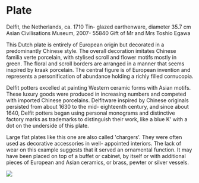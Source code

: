 # Plate  

Delfit, the Netherlands, ca. 1710 Tin- glazed earthenware, diameter 35.7 cm Asian Civilisations Museum, 2007- 55840 Gift of Mr and Mrs Toshio Egawa  

This Dutch plate is entirely of European origin but decorated in a predominantly Chinese style. The overall decoration imitates Chinese familia verte porcelain, with stylised scroll and flower motifs mostly in green. The floral and scroll borders are arranged in a manner that seems inspired by kraak porcelain. The central figure is of European invention and represents a personification of abundance holding a richly filled cornucopia.  

Delfit potters excelled at painting Western ceramic forms with Asian motifs. These luxury goods were produced in increasing numbers and competed with imported Chinese porcelains. Delfitware inspired by Chinese originals persisted from about 1630 to the mid- eighteenth century, and since about 1640, Delfit potters began using personal monograms and distinctive factory marks as trademarks to distinguish their work, like a blue K' with a dot on the underside of this plate.  

Large flat plates like this one are also called 'chargers'. They were often used as decorative accessories in well- appointed interiors. The lack of wear on this example suggests that it served an ornamental function. It may have been placed on top of a buffet or cabinet, by itself or with additional pieces of European and Asian ceramics, or brass, pewter or silver vessels.

![](https://cdn-mineru.openxlab.org.cn/result/2025-07-27/26ec8c02-599c-4b79-9876-e092d6287e02/c65c55124b87726ddf3473a4f74dcf94a8669a75f098ce10c08ec8b057676368.jpg)